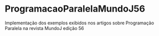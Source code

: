 ProgramacaoParalelaMundoJ56
===========================

Implementação dos exemplos exibidos nos artigos sobre Programação Paralela na revista MundoJ edição 56